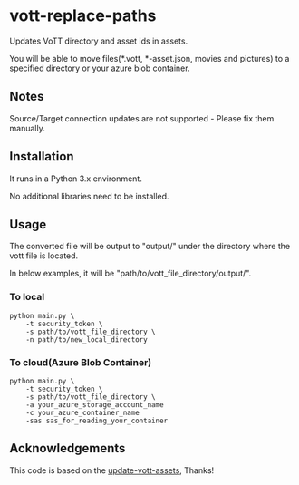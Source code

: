# vott-replace-paths
Updates VoTT directory and asset ids in assets.

You will be able to move files(\*.vott, \*-asset.json, movies and pictures) to a specified directory or your azure blob container.

## Notes
Source/Target connection updates are not supported - Please fix them manually.

## Installation
It runs in a Python 3.x environment.

No additional libraries need to be installed.

## Usage
The converted file will be output to "output/" under the directory where the vott file is located.

In below examples, it will be "path/to/vott_file_directory/output/".

### To local
```
python main.py \
    -t security_token \
    -s path/to/vott_file_directory \
    -n path/to/new_local_directory
```

### To cloud(Azure Blob Container)
```
python main.py \
    -t security_token \
    -s path/to/vott_file_directory \
    -a your_azure_storage_account_name
    -c your_azure_container_name
    -sas sas_for_reading_your_container
```

## Acknowledgements
This code is based on the [update-vott-assets](https://github.com/cnrmck/update-vott-assets), Thanks!
